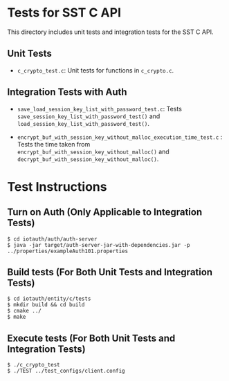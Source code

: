 # Tests for SST C API
This directory includes unit tests and integration tests for the SST C API.

## Unit Tests

- `c_crypto_test.c`: Unit tests for functions in `c_crypto.c`.

## Integration Tests with Auth

- `save_load_session_key_list_with_password_test.c`: Tests `save_session_key_list_with_password_test()` and `load_session_key_list_with_password_test()`.

- `encrypt_buf_with_session_key_without_malloc_execution_time_test.c` : Tests the time taken from `encrypt_buf_with_session_key_without_malloc()` and `decrypt_buf_with_session_key_without_malloc()`.

# Test Instructions

## Turn on Auth (Only Applicable to Integration Tests)
```
$ cd iotauth/auth/auth-server
$ java -jar target/auth-server-jar-with-dependencies.jar -p ../properties/exampleAuth101.properties
```

## Build tests (For Both Unit Tests and Integration Tests)
```
$ cd iotauth/entity/c/tests
$ mkdir build && cd build
$ cmake ../
$ make
```

## Execute tests (For Both Unit Tests and Integration Tests)
```
$ ./c_crypto_test
$ ./TEST ../test_configs/client.config
```
